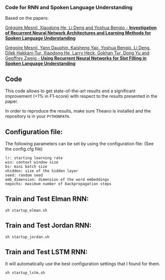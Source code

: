 ### Code for RNN and Spoken Language Understanding

Based on the papers:

[Grégoire Mesnil, Xiaodong He, Li Deng and Yoshua Bengio - **Investigation of Recurrent Neural Network Architectures and Learning Methods for Spoken Language Understanding**](http://www.iro.umontreal.ca/~lisa/pointeurs/RNNSpokenLanguage2013.pdf)

[Grégoire Mesnil, Yann Dauphin, Kaisheng Yao, Yoshua Bengio, Li Deng, Dilek Hakkani-Tur, Xiaodong He, Larry Heck, Gokhan Tur, Dong Yu and Geoffrey Zweig - **Using Recurrent Neural Networks for Slot Filling in Spoken Language Understanding**](http://www.iro.umontreal.ca/~lisa/pointeurs/taslp_RNNSLU_final_doubleColumn.pdf)

## Code

This code allows to get state-of-the-art results and a significant improvement
(+1% in F1-score) with respect to the results presented in the paper.

In order to reproduce the results, make sure Theano is installed and the
repository is in your `PYTHONPATH`.


Configuration file:
-------------------

The following parameters can be set by using the configuration file: (See the config.cfg file)

```
lr: starting learning rate
win: context window size
bs: mini batch size
nhidden: size of the hidden layer
seed: random seed
emb_dimension: dimension of the word embeddings
nepochs: maximum number of backpropagation steps
```

Train and Test Elman RNN:
-------------------

```
sh startup_elman.sh
```

Train and Test Jordan RNN:
--------------------

```
sh startup_jordan.sh
```

Train and Test LSTM RNN:
--------------------
It will automatically use the best configuration settings that I found for them.
```
sh startup_lstm.sh
```


